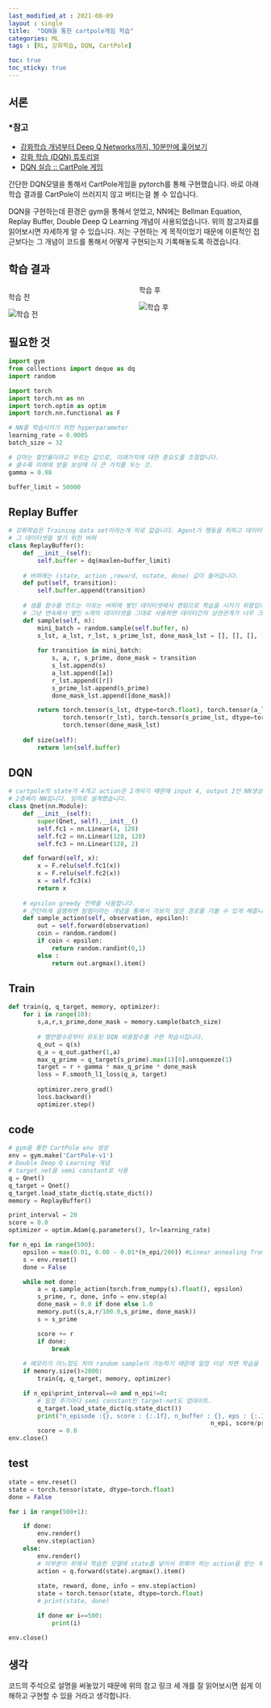 ```yaml
---
last_modified_at : 2021-08-09
layout : single
title:  "DQN을 통한 cartpole게임 학습"
categories: ML
tags : [RL, 강화학습, DQN, CartPole]

toc: true
toc_sticky: true
---
```

## 서론
### *참고
<ul>
    <li><a href='https://jeinalog.tistory.com/20'>강화학습 개념부터 Deep Q Networks까지, 10분만에 훑어보기</a></li>
    <li><a href='https://tutorials.pytorch.kr/intermediate/reinforcement_q_learning.html'>강화 학습 (DQN) 튜토리얼</a></li>
    <li><a href='https://wegonnamakeit.tistory.com/59'>DQN 실습 :: CartPole 게임</a></li>
</ul>
간단한 DQN모델을 통해서 CartPole게임을 pytorch를 통해 구현했습니다. 바로 아래 학습 결과를 CartPole이 쓰러지지 않고 버티는걸 볼 수 있습니다.  

DQN을 구현하는데 환경은 gym을 통해서 얻었고, NN에는 Bellman Equation, Replay Buffer, Double Deep Q Learning 개념이 사용되었습니다. 위의 참고자료를 읽어보시면 자세하게 알 수 있습니다. 저는 구현하는 게 목적이었기 때문에 이론적인 접근보다는 그 개념이 코드를 통해서 어떻게 구현되는지 기록해놓도록 하겠습니다.
## 학습 결과
<div style = 'column-count :2;'>
<p>학습 전</p>
<img src = 'https://user-images.githubusercontent.com/67966414/128750030-1efe42b4-9d27-4ebd-aef4-b2d92dc24253.gif' alt = '학습 전' style="margin-left: auto; margin-right: auto; display: block;">
<p>학습 후</p>
<img src = 'https://user-images.githubusercontent.com/67966414/128750009-61e1297e-1fcc-423b-a314-765f83a01db3.gif' alt = '학습 후' style="margin-left: auto; margin-right: auto; display: block;">
</div>

## 필요한 것
```python
import gym
from collections import deque as dq
import random

import torch
import torch.nn as nn
import torch.optim as optim
import torch.nn.functional as F

# NN를 학습시키기 위한 hyperparameter
learning_rate = 0.0005
batch_size = 32

# 감마는 할인율이라고 부르는 값으로, 미래가치에 대한 중요도를 조절합니다.
# 클수록 미래에 받을 보상에 더 큰 가치를 두는 것.
gamma = 0.98

buffer_limit = 50000
```
## Replay Buffer
```python
# 강화학습은 Training data set이라는게 따로 없습니다. Agent가 행동을 취하고 데이터셋을 쌓아나가야합니다.
# 그 데이터셋을 쌓기 위한 버퍼
class ReplayBuffer():
    def __init__(self):
        self.buffer = dq(maxlen=buffer_limit)
    
    # 버퍼에는 (state, action ,reward, nstate, done) 값이 들어갑니다.
    def put(self, transition):
        self.buffer.append(transition)
    
    # 샘플 함수를 만드는 이유는 버퍼에 쌓인 데이터셋에서 랜덤으로 학습을 시키기 위함입니다.
    # 그냥 연속해서 쌓인 n개의 데이터셋을 그대로 사용하면 데이터간의 상관관계가 너무 크기 때문에 학습이 잘 안됩니다.
    def sample(self, n):
        mini_batch = random.sample(self.buffer, n)
        s_lst, a_lst, r_lst, s_prime_lst, done_mask_lst = [], [], [], [], []
        
        for transition in mini_batch:
            s, a, r, s_prime, done_mask = transition
            s_lst.append(s)
            a_lst.append([a])
            r_lst.append([r])
            s_prime_lst.append(s_prime)
            done_mask_lst.append([done_mask])

        return torch.tensor(s_lst, dtype=torch.float), torch.tensor(a_lst), \
               torch.tensor(r_lst), torch.tensor(s_prime_lst, dtype=torch.float), \
               torch.tensor(done_mask_lst)
    
    def size(self):
        return len(self.buffer)
```
## DQN
```python
# cartpole의 state가 4개고 action은 2개이기 때문에 input 4, output 2인 NN생성
# 2층짜리 NN입니다. 임의로 설계했습니다.
class Qnet(nn.Module):
    def __init__(self):
        super(Qnet, self).__init__()
        self.fc1 = nn.Linear(4, 128)
        self.fc2 = nn.Linear(128, 128)
        self.fc3 = nn.Linear(128, 2)

    def forward(self, x):
        x = F.relu(self.fc1(x))
        x = F.relu(self.fc2(x))
        x = self.fc3(x)
        return x
    
    # epsilon greedy 전략을 사용합니다.
    # 간단하게 설명하면 탐험이라는 개념을 통해서 가보지 않은 경로를 가볼 수 있게 해줍니다.
    def sample_action(self, observation, epsilon):
        out = self.forward(observation)
        coin = random.random()
        if coin < epsilon:
            return random.randint(0,1)
        else : 
            return out.argmax().item()
```
## Train
```python
def train(q, q_target, memory, optimizer):
    for i in range(10):
        s,a,r,s_prime,done_mask = memory.sample(batch_size)
        
        # 벨만함수로부터 유도된 DQN 비용함수를 구현 학습시킵니다.
        q_out = q(s)
        q_a = q_out.gather(1,a)
        max_q_prime = q_target(s_prime).max(1)[0].unsqueeze(1)
        target = r + gamma * max_q_prime * done_mask
        loss = F.smooth_l1_loss(q_a, target)
        
        optimizer.zero_grad()
        loss.backward()
        optimizer.step()
```
## code
```python
# gym을 통한 CartPole env 생성
env = gym.make('CartPole-v1')
# Double Deep Q Learning 개념
# target_net을 semi constant로 사용
q = Qnet()
q_target = Qnet()
q_target.load_state_dict(q.state_dict())
memory = ReplayBuffer()

print_interval = 20
score = 0.0  
optimizer = optim.Adam(q.parameters(), lr=learning_rate)

for n_epi in range(500):
    epsilon = max(0.01, 0.08 - 0.01*(n_epi/200)) #Linear annealing from 8% to 1%
    s = env.reset()
    done = False

    while not done:
        a = q.sample_action(torch.from_numpy(s).float(), epsilon)      
        s_prime, r, done, info = env.step(a)
        done_mask = 0.0 if done else 1.0
        memory.put((s,a,r/100.0,s_prime, done_mask))
        s = s_prime

        score += r
        if done:
            break
    
    # 메모리가 어느정도 차야 random sample이 가능하기 때문에 일정 이상 차면 학습을 진행
    if memory.size()>2000:
        train(q, q_target, memory, optimizer)

    if n_epi%print_interval==0 and n_epi!=0:
        # 일정 주기마다 semi constant인 target-net도 업데이트.
        q_target.load_state_dict(q.state_dict())
        print("n_episode :{}, score : {:.1f}, n_buffer : {}, eps : {:.1f}%".format(
                                                        n_epi, score/print_interval, memory.size(), epsilon*100))
        score = 0.0
env.close()
```
## test
```python
state = env.reset()
state = torch.tensor(state, dtype=torch.float)
done = False

for i in range(500+1):

    if done:
        env.render()
        env.step(action)
    else:
        env.render()
        # 이부분이 위에서 학습한 모델에 state를 넣어서 취해야 하는 action을 받는 부분입니다.
        action = q.forward(state).argmax().item()
        
        state, reward, done, info = env.step(action)
        state = torch.tensor(state, dtype=torch.float)
        # print(state, done)

        if done or i==500:
            print(i)

env.close()
```

## 생각
코드의 주석으로 설명을 써놓았기 때문에 위의 참고 링크 세 개를 잘 읽어보시면 쉽게 이해하고 구현할 수 있을 거라고 생각합니다.

